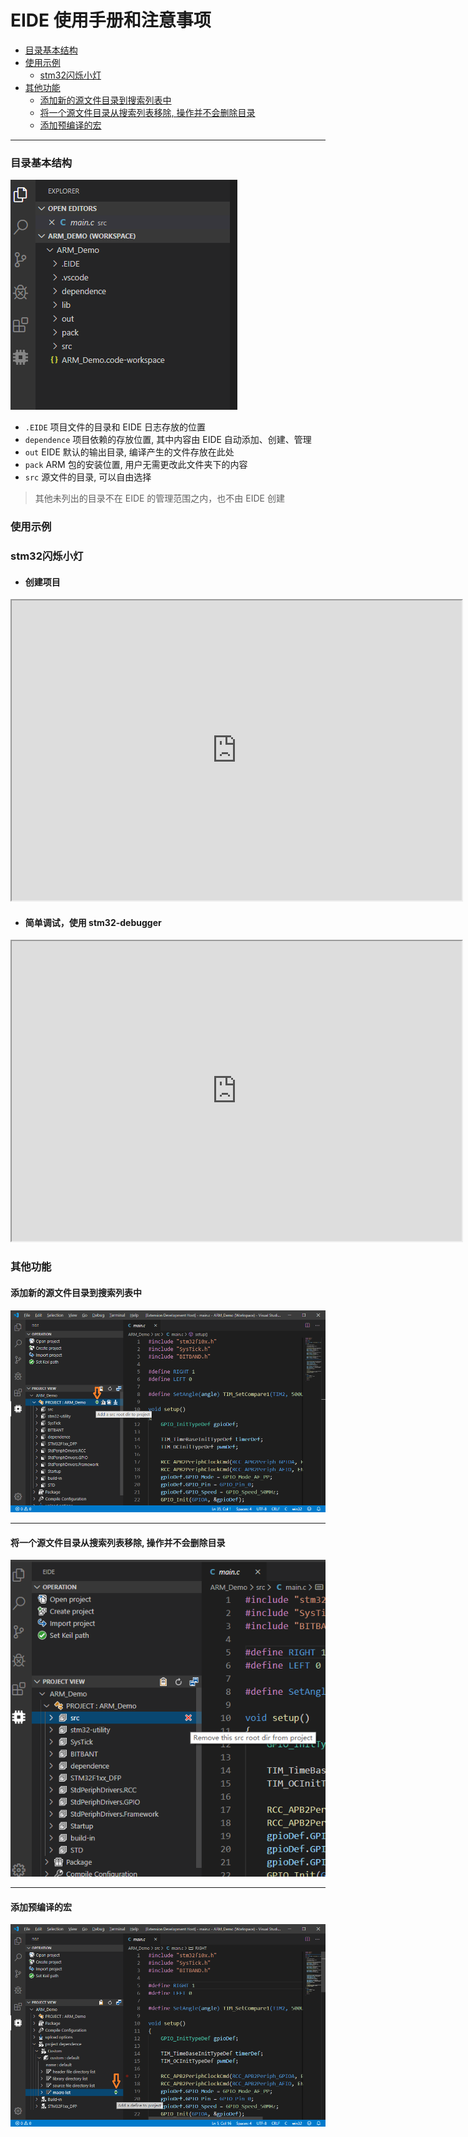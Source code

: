 # EIDE 使用手册和注意事项

- [目录基本结构](#目录基本结构)
- [使用示例](#使用示例)
    - [stm32闪烁小灯](#stm32闪烁小灯)
- [其他功能](#其他功能)
    - [添加新的源文件目录到搜索列表中](#添加新的源文件目录到搜索列表中)
    - [将一个源文件目录从搜索列表移除, 操作并不会删除目录](#将一个源文件目录从搜索列表移除-操作并不会删除目录)
    - [添加预编译的宏](#添加预编译的宏)

***

### 目录基本结构
![目录结构](./res/preview/dir-struct.png)
- `.EIDE` 项目文件的目录和 EIDE 日志存放的位置
- `dependence` 项目依赖的存放位置, 其中内容由 EIDE 自动添加、创建、管理
- `out` EIDE 默认的输出目录, 编译产生的文件存放在此处
- `pack` ARM 包的安装位置, 用户无需更改此文件夹下的内容
- `src` 源文件的目录, 可以自由选择

> 其他未列出的目录不在 EIDE 的管理范围之内，也不由 EIDE 创建

### 使用示例

### stm32闪烁小灯
- #### 创建项目
<iframe width="720" height="480" src="https://github.com/github0null/eide/tree/master/res/preview/new-1.avi" allowfullscreen="true"></iframe>

- #### 简单调试，使用 stm32-debugger
<iframe width="720" height="480" src="https://github.com/github0null/eide/tree/master/res/preview/debug-1.avi" allowfullscreen="true"></iframe>

### 其他功能
#### 添加新的源文件目录到搜索列表中
![debug prj](./res/preview/add-src-dir.png)
***
#### 将一个源文件目录从搜索列表移除, 操作并不会删除目录
![debug prj](./res/preview/del-src-dir.png)
****
#### 添加预编译的宏
![debug prj](./res/preview/add-macro.png)